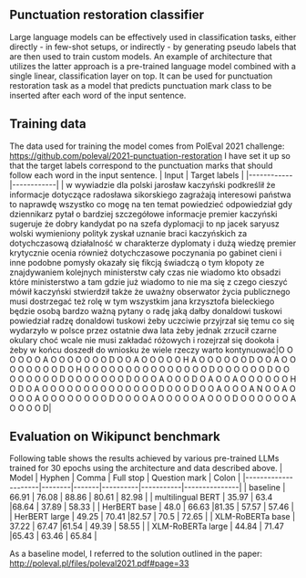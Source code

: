 ## Punctuation restoration classifier
Large language models can be effectively used in classification tasks, either directly - in few-shot setups, or indirectly - by generating pseudo labels that are then used to train custom models. An example of architecture that utilizes the latter approach is a pre-trained language model combined with a single linear, classification layer on top.
It can be used for punctuation restoration task as a model that predicts punctuation mark class to be inserted after each word of the input sentence.

## Training data
The data used for training the model comes from PolEval 2021 challenge: https://github.com/poleval/2021-punctuation-restoration I have set it up so that the target labels correspond to the punctuation marks that should follow each word in the input sentence.
| Input   | Target labels  |
|------------|------------|
| w wywiadzie dla polski jarosław kaczyński podkreślił że informacje dotyczące radosława sikorskiego zagrażają interesowi państwa to naprawdę wszystko co mogę na ten temat powiedzieć odpowiedział gdy dziennikarz pytał o bardziej szczegółowe informacje premier kaczyński sugeruje że dobry kandydat po na szefa dyplomacji to np jacek saryusz wolski wymieniony polityk zyskał uznanie braci kaczyńskich za dotychczasową działalność w charakterze dyplomaty i dużą wiedzę premier krytycznie ocenia również dotychczasowe poczynania po gabinet cieni i inne podobne pomysły okazały się fikcją świadczą o tym kłopoty ze znajdywaniem kolejnych ministerstw cały czas nie wiadomo kto obsadzi które ministerstwo a tam gdzie już wiadomo to nie ma się z czego cieszyć mówił kaczyński stwierdził także że uważny obserwator życia publicznego musi dostrzegać też rolę w tym wszystkim jana krzysztofa bieleckiego będzie osobą bardzo ważną pytany o radę jaką dałby donaldowi tuskowi powiedział radzę donaldowi tuskowi żeby uczciwie przyjrzał się temu co się wydarzyło w polsce przez ostatnie dwa lata żeby jednak zrzucił czarne okulary choć wcale nie musi zakładać różowych i rozejrzał się dookoła i żeby w końcu doszedł do wniosku że wiele rzeczy warto kontynuować|O O O O O O A O O O O O O O D O O A O O O O O H A O O O O O O D O O A O O O O O O O O D O H O O O O O O O O O O O O O O O D O O O O O O D O O O O O O O O D O O O O O O O D O O O A O O O D O A O O A O O O O O O H O D O A O O O O O O O O O O O O O O D O O O D O O A O O O A N O O A O O O O A O O O O O O O O D O O O O A O O O O O A O O O D O O O O O O A O O O O D|

## Evaluation on Wikipunct benchmark
Following table shows the results achieved by various pre-trained LLMs trained for 30 epochs using the architecture and data described above.
| Model               | Hyphen | Comma | Full stop | Question mark | Colon |
|---------------------|--------|-------|----------|-----------|---------------|
| baseline            | 66.91  | 76.08 | 88.86     | 80.61         | 82.98 |
| multilingual BERT   | 35.97  | 63.4  |68.64     | 37.89         | 58.33 |
| HerBERT base        | 48.0   | 66.63 |81.35     | 57.57         | 57.46 |
| HerBERT large       | 49.25  | 70.41 |82.57     | 70.5          | 72.65 |
| XLM-RoBERTa base    | 37.22  | 67.47 |61.54     | 49.39         | 58.55 |
| XLM-RoBERTa large   | 44.84  | 71.47 |65.43     | 63.46         | 65.84 |

As a baseline model, I referred to the solution outlined in the paper: http://poleval.pl/files/poleval2021.pdf#page=33
